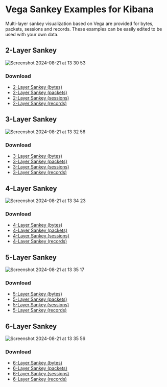 # Vega Sankey Examples for Kibana

Multi-layer sankey visualization based on Vega are provided for bytes, packets, sessions and records. These examples can be easily edited to be used with your own data.

## 2-Layer Sankey

![Screenshot 2024-08-21 at 13 30 53](https://github.com/user-attachments/assets/da6eba18-5949-48eb-a7fd-6f3121e8cb03)

### Download

- [2-Layer Sankey (bytes)](https://github.com/elastiflow/elastiflow_for_elasticsearch/raw/master/kibana/vega_examples/sankey/2-Layer%20Sankey%20(bytes).ndjson)
- [2-Layer Sankey (packets)](https://github.com/elastiflow/elastiflow_for_elasticsearch/raw/master/kibana/vega_examples/sankey/2-Layer%20Sankey%20(packets).ndjson)
- [2-Layer Sankey (sessions)](https://github.com/elastiflow/elastiflow_for_elasticsearch/raw/master/kibana/vega_examples/sankey/2-Layer%20Sankey%20(sessions).ndjson)
- [2-Layer Sankey (records)](https://github.com/elastiflow/elastiflow_for_elasticsearch/raw/master/kibana/vega_examples/sankey/2-Layer%20Sankey%20(records).ndjson)

## 3-Layer Sankey

![Screenshot 2024-08-21 at 13 32 56](https://github.com/user-attachments/assets/9cc95203-0a04-4764-8bcd-aa29ab2567d1)

### Download

- [3-Layer Sankey (bytes)](https://github.com/elastiflow/elastiflow_for_elasticsearch/raw/master/kibana/vega_examples/sankey/3-Layer%20Sankey%20(bytes).ndjson)
- [3-Layer Sankey (packets)](https://github.com/elastiflow/elastiflow_for_elasticsearch/raw/master/kibana/vega_examples/sankey/3-Layer%20Sankey%20(packets).ndjson)
- [3-Layer Sankey (sessions)](https://github.com/elastiflow/elastiflow_for_elasticsearch/raw/master/kibana/vega_examples/sankey/3-Layer%20Sankey%20(sessions).ndjson)
- [3-Layer Sankey (records)](https://github.com/elastiflow/elastiflow_for_elasticsearch/raw/master/kibana/vega_examples/sankey/3-Layer%20Sankey%20(records).ndjson)

## 4-Layer Sankey

![Screenshot 2024-08-21 at 13 34 23](https://github.com/user-attachments/assets/74c4e74b-16fd-4527-ad5d-45330f877aff)

### Download

- [4-Layer Sankey (bytes)](https://github.com/elastiflow/elastiflow_for_elasticsearch/raw/master/kibana/vega_examples/sankey/4-Layer%20Sankey%20(bytes).ndjson)
- [4-Layer Sankey (packets)](https://github.com/elastiflow/elastiflow_for_elasticsearch/raw/master/kibana/vega_examples/sankey/4-Layer%20Sankey%20(packets).ndjson)
- [4-Layer Sankey (sessions)](https://github.com/elastiflow/elastiflow_for_elasticsearch/raw/master/kibana/vega_examples/sankey/4-Layer%20Sankey%20(sessions).ndjson)
- [4-Layer Sankey (records)](https://github.com/elastiflow/elastiflow_for_elasticsearch/raw/master/kibana/vega_examples/sankey/4-Layer%20Sankey%20(records).ndjson)

## 5-Layer Sankey

![Screenshot 2024-08-21 at 13 35 17](https://github.com/user-attachments/assets/d0ce90ab-a661-4910-8233-c7e1d34b2179)

### Download

- [5-Layer Sankey (bytes)](https://github.com/elastiflow/elastiflow_for_elasticsearch/raw/master/kibana/vega_examples/sankey/5-Layer%20Sankey%20(bytes).ndjson)
- [5-Layer Sankey (packets)](https://github.com/elastiflow/elastiflow_for_elasticsearch/raw/master/kibana/vega_examples/sankey/5-Layer%20Sankey%20(packets).ndjson)
- [5-Layer Sankey (sessions)](https://github.com/elastiflow/elastiflow_for_elasticsearch/raw/master/kibana/vega_examples/sankey/5-Layer%20Sankey%20(sessions).ndjson)
- [5-Layer Sankey (records)](https://github.com/elastiflow/elastiflow_for_elasticsearch/raw/master/kibana/vega_examples/sankey/5-Layer%20Sankey%20(records).ndjson)

## 6-Layer Sankey

![Screenshot 2024-08-21 at 13 35 56](https://github.com/user-attachments/assets/bfa6ddfe-b5b2-474d-bf7e-f1a61ce0af06)

### Download

- [6-Layer Sankey (bytes)](https://github.com/elastiflow/elastiflow_for_elasticsearch/raw/master/kibana/vega_examples/sankey/6-Layer%20Sankey%20(bytes).ndjson)
- [6-Layer Sankey (packets)](https://github.com/elastiflow/elastiflow_for_elasticsearch/raw/master/kibana/vega_examples/sankey/6-Layer%20Sankey%20(packets).ndjson)
- [6-Layer Sankey (sessions)](https://github.com/elastiflow/elastiflow_for_elasticsearch/raw/master/kibana/vega_examples/sankey/6-Layer%20Sankey%20(sessions).ndjson)
- [6-Layer Sankey (records)](https://github.com/elastiflow/elastiflow_for_elasticsearch/raw/master/kibana/vega_examples/sankey/6-Layer%20Sankey%20(records).ndjson)
